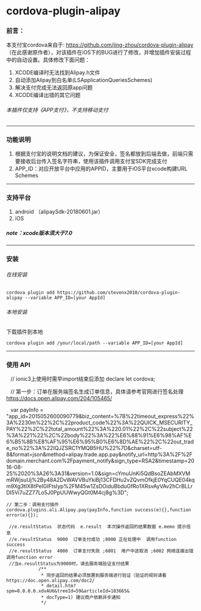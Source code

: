 # cordova-plugin-alipay
### 前言：
本支付宝cordova来自于:
https://github.com/jing-zhou/cordova-plugin-alipay
（在此感谢原作者），对该插件在iOS下的BUG进行了修改，并增加插件安装过程中的自动设置。具体修改下面问题：
1. XCODE编译时无法找到Alipay.h文件
2. 自动添加Alipay到白名单(LSApplicationQueriesSchemes)
3. 解决支付完成无法返回原app问题
4. XCODE编译出错的其它问题

###### 本插件仅支持《APP支付》，不支持移动支付
***
### 功能说明
1. 根据支付宝的说明文档的建议，为保证安全，签名都放到后端去做，前端只需要接收后台传入签名字符串，使用该插件调用支付宝SDK完成支付
2. APP_ID：对应开放平台中应用的APPID，主要用于iOS平台xcode构建URL Schemes

***
### 支持平台
1. android （alipaySdk-20180601.jar）
2. iOS
##### note：xcode版本须大于7.0

***
### 安装
###### 在线安装

    cordova plugin add https://github.com/stevenx2010/cordova-plugin-alipay --variable APP_ID=[your AppId]

###### 本地安装
下载插件到本地

    cordova plugin add /your/local/path --variable APP_ID=[your AppId]
    
***
### 使用 API

    // ionic3上使用时需早import结束后添加 declare let cordova;
    
    // 第一步：订单在服务端签名生成订单信息，具体请参考官网进行签名处理 https://docs.open.alipay.com/204/105465/
    
    var payInfo = "app_id=2015052600090779&biz_content=%7B%22timeout_express%22%3A%2230m%22%2C%22product_code%22%3A%22QUICK_MSECURITY_PAY%22%2C%22total_amount%22%3A%220.01%22%2C%22subject%22%3A%221%22%2C%22body%22%3A%22%E6%88%91%E6%98%AF%E6%B5%8B%E8%AF%95%E6%95%B0%E6%8D%AE%22%2C%22out_trade_no%22%3A%22IQJZSRC1YMQB5HU%22%7D&charset=utf-8&format=json&method=alipay.trade.app.pay&notify_url=http%3A%2F%2Fdomain.merchant.com%2Fpayment_notify&sign_type=RSA2&timestamp=2016-08-25%2020%3A26%3A31&version=1.0&sign=cYmuUnKi5QdBsoZEAbMXVMmRWjsuUj%2By48A2DvWAVVBuYkiBj13CFDHu2vZQvmOfkjE0YqCUQE04kqm9Xg3tIX8tPeIGIFtsIyp%2FM45w1ZsDOiduBbduGfRo1XRsvAyVAv2hCrBLLrDI5Vi7uZZ77Lo5J0PpUUWwyQGt0M4cj8g%3D";

    // 第二步：调用支付插件            
    cordova.plugins.ali.Alipay.pay(payInfo,function success(e){},function error(e){});

     //e.resultStatus  状态代码  e.result  本次操作返回的结果数据 e.memo 提示信息
     //e.resultStatus  9000  订单支付成功 ;8000 正在处理中  调用function success
     //e.resultStatus  4000  订单支付失败 ;6001  用户中途取消 ;6002 网络连接出错  调用function error
     //当e.resultStatus为9000时，请去服务端验证支付结果
                /**
                 * 同步返回的结果必须放置到服务端进行验证（验证的规则请看https://doc.open.alipay.com/doc2/
                 * detail.htm?spm=0.0.0.0.xdvAU6&treeId=59&articleId=103665&
                 * docType=1) 建议商户依赖异步通知
                 */
                
                

